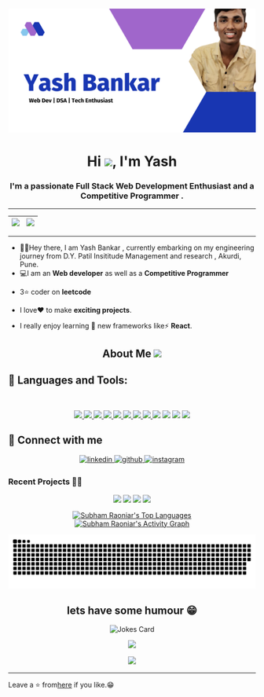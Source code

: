 <!-- <h1>Hi there, I'm <a target="_blank" href="http://yashrbankar.netlify.app/">Yash Bankar</a><img src="https://github.com/ABSphreak/ABSphreak/blob/master/gifs/Hi.gif" width="30px"></h1></h1>
<h1>I am a Web Developer📱📱</h1> -->
<!-- <a href="#"><img width="100%"  height="auto" src="https://www.canva.com/design/DAFAgg1UttY/qmqeunwssj-DrhES6m6ipA/edit?utm_content=DAFAgg1UttY&utm_campaign=designshare&utm_medium=link2&utm_source=sharebutton" height="175px"/></a> -->
<a href="#"><img   height="20%" src="https://github.com/yashrbankar/yashrbankar/blob/main/banner.png" /></a>

<h1 align="center">Hi <img src="https://raw.githubusercontent.com/MartinHeinz/MartinHeinz/master/wave.gif" width="30px">, I'm Yash </h1>
<h3 align="center">I'm a passionate Full Stack Web Development Enthusiast and a Competitive Programmer .</h3>

---

|<img src="https://github-readme-stats.vercel.app/api?username=yashrbankar&show_icons=true&theme=cobalt"></img> |<img src="https://github-readme-streak-stats.herokuapp.com/?&user=yashrbankar"/>|
|---|---|
 
 ---
 
- 👨‍🎓Hey there, I am Yash Bankar , currently embarking on my engineering journey from D.Y. Patil Insititude Management and research , Akurdi, Pune.<br/>
- 💻I am an **Web developer** as well as a **Competitive Programmer** <br/>
<!-- - My Primary Coding language is **C++**.<br/> -->
- 3⭐ coder on **leetcode**<br/>

- I love❤️ to make **exciting projects**.<br/>
- I really enjoy learning 🚀 new frameworks like⚡ **React**.<br/>
<div align="center">
  <h2> About Me <img src = "https://media0.giphy.com/media/KDDpcKigbfFpnejZs6/giphy.gif?cid=ecf05e47oy6f4zjs8g1qoiystc56cu7r9tb8a1fe76e05oty&rid=giphy.gif" width =       100px></h2>
</div>

<!-- <h1>Technical Skills 🛠</h1>

<p align="center"> 
<img alt="Python" src="https://img.shields.io/badge/python-%2314354C.svg?style=for-the-badge&logo=python&logoColor=white"/>
<img alt="Java" src="https://img.shields.io/badge/java-%23ED8B00.svg?&style=for-the-badge&logo=java&logoColor=white" />
<img alt="C++" src="https://img.shields.io/badge/c++-%23ED8B00.svg?&style=for-the-badge&logo=C++&logoColor=red" />
<img alt="HTML5" src="https://img.shields.io/badge/html5-%23E34F26.svg?&style=for-the-badge&logo=html5&logoColor=white" />
<img alt="CSS3" src="https://img.shields.io/badge/css3-%231572B6.svg?&style=for-the-badge&logo=css3&logoColor=white" />
<img alt="ReactJs" src="https://img.shields.io/badge/React-20232A?style=for-the-badge&logo=react&logoColor=61DAFB" />
<img alt="JavaScript" src="https://img.shields.io/badge/javascript-%23323330.svg?&style=for-the-badge&logo=javascript&logoColor=%23F7DF1E" />

<img alt="Firebase" src="https://img.shields.io/badge/Firebase-ffdd00?style=for-the-badge&logo=firebase&logoColor=orange" />
<img alt="Bootstrap" src="https://img.shields.io/badge/Bootstrap-ffca28?style=for-the-badge&logo= bootstrap&logoColor=black" />
<img alt="Git" src="https://img.shields.io/badge/Git-F05032?style=for-the-badge&logo=git&logoColor=white" />
<img alt="Google Cloud" src="https://img.shields.io/badge/Google_Cloud-4285F4?style=for-the-badge&logo=google-cloud&logoColor=white" />
<img alt="VS Code" src="https://img.shields.io/badge/Visual_Studio_Code-0078D4?style=for-the-badge&logo=visual%20studio%20code&logoColor=white" />

</p> -->
##                                🚀 Languages and Tools:
<br>
<p align="center"> 
    <a href="https://www.java.com" target="_blank"> <img src="https://img.icons8.com/color/48/000000/java-coffee-cup-logo.png"/> </a>
    <a href="https://reactjs.org/" target="_blank"> <img src="https://img.icons8.com/color/48/000000/react-native.png"/> </a>
     </a> 
    <a href="https://developer.mozilla.org/en-US/docs/Web/JavaScript" target="_blank"> <img src="https://img.icons8.com/color/48/000000/javascript.png"/> </a> 
    <a href="https://www.w3.org/html/" target="_blank"> <img src="https://img.icons8.com/color/48/000000/html-5.png"/> </a> 
    <a href="https://www.w3schools.com/css/" target="_blank"> <img src="https://img.icons8.com/color/48/000000/css3.png"/> </a> 
    <a href="https://getbootstrap.com" target="_blank"> <img src="https://img.icons8.com/color/48/000000/bootstrap.png"/> </a> 
    <a href="https://www.python.org" target="_blank"> <img src="https://img.icons8.com/color/48/000000/python.png"/> </a> 
    <a href="#" target="_blank"> <img src="https://img.icons8.com/color/48/000000/c-plus-plus-logo.png"/> </a> 
    <a href="#" target="_blank"> <img src="https://img.icons8.com/color/48/000000/firebase.png"/></a> 
    <a href="#" target="_blank"> <img src="https://img.icons8.com/color/48/000000/google-cloud.png"/></a> 
    <a href="#" target="_blank"> <img src="https://img.icons8.com/color/48/000000/git.png"/></a> 
    <a href="#" target="_blank"> <img src="https://img.icons8.com/color/48/000000/github.png"/></a>
  <br>   
</p>



## 🤝 Connect with me  
<div align="center">
 <a href="ttps://www.linkedin.com/in/yash-bankar-7962a51ba/" target="_blank">
<img src=https://img.shields.io/badge/linkedin-%231E77B5.svg?&style=for-the-badge&logo=linkedin&logoColor=white alt=linkedin style="margin-bottom: 5px;" />
</a>

<a href="https://github.com/yashrbankar" target="_blank">
<img src=https://img.shields.io/badge/github-%2324292e.svg?&style=for-the-badge&logo=github&logoColor=white alt=github style="margin-bottom: 5px;" />
</a>

<a href="https://www.instagram.com/yashrbankar/" target="_blank">
<img src=https://img.shields.io/badge/instagram-%23000000.svg?&style=for-the-badge&logo=instagram&logoColor=white alt=instagram style="margin-bottom: 5px;" />
</a>
</div>

### Recent Projects 👨‍💻

<div align="center">
<img src="https://github-readme-stats.vercel.app/api/pin/?username=yashrbankar&repo=NGO-Portal&show_icons=true&theme=monokai"> 
<img src="https://github-readme-stats.vercel.app/api/pin/?username=yashrbankar&repo=Bank-management-system&show_icons=true&theme=monokai"> 
<img src="https://github-readme-stats.vercel.app/api/pin/?username=yashrbankar&repo=Foodie.com&show_icons=true&theme=great-gatsby"> 
<img src="https://github-readme-stats.vercel.app/api/pin/?username=yashrbankar&repo=Portfolio&show_icons=true&theme=great-gatsby">                                                                                                                                          
</div>

<div align="center">
 
 <a href="https://github.com/atharvakutwal2002/github-readme-stats"><img alt="Subham Raoniar's Top Languages" src="https://github-readme-stats.vercel.app/api/top-langs/?username=atharvakutwal2002&langs_count=8&count_private=true&layout=compact&theme=react&hide_border=true&bg_color=0D1117" /></a>
  <br/>
 <a href="https://github.com/yashrbankar/github-readme-activity-graph"><img alt="Subham Raoniar's Activity Graph" src="https://activity-graph.herokuapp.com/graph?username=yashrbankar&bg_color=0D1117&color=5BCDEC&line=5BCDEC&point=FFFFFF&hide_border=true" /></a>
                                                                                                      
<img src="https://github.com/kothariji/kothariji/blob/master/github-user-contribution.svg"></img>
 ##                   lets have some humour 😁
![Jokes Card](https://readme-jokes.vercel.app/api)
  
<!--  [![trophy](https://github-profile-trophy.vercel.app/?username=atharvakutwal2002)](https://github.com/ryo-ma/github-profile-trophy)

![GitHub metrics](https://metrics.lecoq.io/atharvakutwal2002)                                                                                            -->
</div>

<div align="center">
<img src="https://img.shields.io/github/followers/yashrbankar.svg?style=social&label=Follow"></img>

<img src="https://gpvc.arturio.dev/yashrbankar"></img>
                                                     
                                                 
                                                     
</div>

---

Leave a ⭐  from[here](https://github.com/yashrbankar/yashrbankar) if you like.😁
